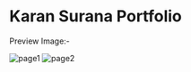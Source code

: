 # Karan Surana Portfolio

Preview Image:-

![page1](https://user-images.githubusercontent.com/70429983/134140250-7dea8cd5-f1a6-4775-bfce-f00a7c68fd28.PNG)
![page2](https://user-images.githubusercontent.com/70429983/134140258-33fcbd4f-1b9e-4478-8eb3-a9eb5759fbdb.PNG)
